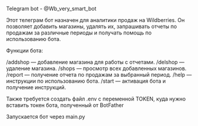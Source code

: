 Telegram bot - @Wb_very_smart_bot

Этот телеграм бот назначен для аналитики продаж на Wildberries. 
Он позволяет добавить магазины, удалять их, 
запрашивать отчеты по продажам за различные периоды и получать помощь по использованию бота.

Функции бота:

/addshop — добавление магазина для работы с отчетами.
/delshop — удаление магазина.
/shops — просмотр всех добавленных магазинов.
/report — получение отчета по продажам за выбранный период.
/help — инструкции по использованию бота.
/start — активация бота и получение инструкций.

Также требуется создать файл .env с переменной TOKEN, куда нужно вставить токен бота, полученный от BotFather

Запускается бот через main.py

